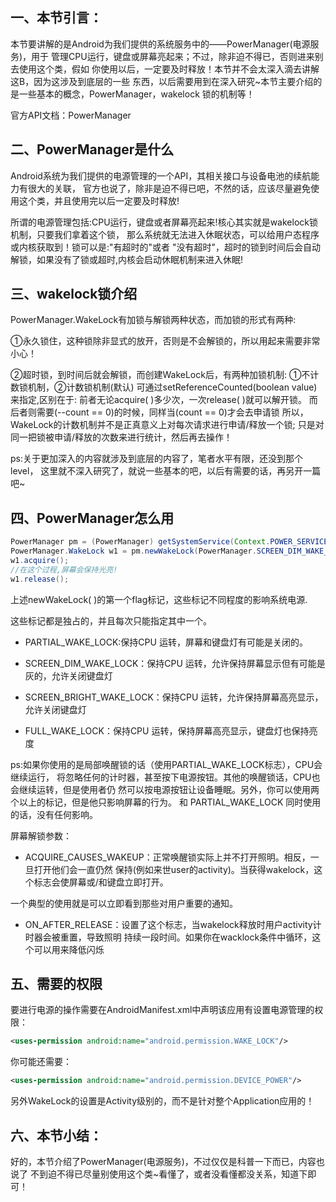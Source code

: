 ## 一、本节引言：
本节要讲解的是Android为我们提供的系统服务中的——PowerManager(电源服务)，用于 管理CPU运行，键盘或屏幕亮起来；不过，除非迫不得已，否则进来别去使用这个类，假如 你使用以后，一定要及时释放！本节并不会太深入滴去讲解这B，因为这涉及到底层的一些 东西，以后需要用到在深入研究~本节主要介绍的是一些基本的概念，PowerManager，wakelock 锁的机制等！

官方API文档：PowerManager


## 二、PowerManager是什么
Android系统为我们提供的电源管理的一个API，其相关接口与设备电池的续航能力有很大的关联， 官方也说了，除非是迫不得已吧，不然的话，应该尽量避免使用这个类，并且使用完以后一定要及时释放!

所谓的电源管理包括:CPU运行，键盘或者屏幕亮起来!核心其实就是wakelock锁机制，只要我们拿着这个锁， 那么系统就无法进入休眠状态，可以给用户态程序或内核获取到！锁可以是:"有超时的"或者 "没有超时"，超时的锁到时间后会自动解锁，如果没有了锁或超时,内核会启动休眠机制来进入休眠!


## 三、wakelock锁介绍
PowerManager.WakeLock有加锁与解锁两种状态，而加锁的形式有两种:

①永久锁住，这种锁除非显式的放开，否则是不会解锁的，所以用起来需要非常小心！

②超时锁，到时间后就会解锁，而创建WakeLock后，有两种加锁机制: ①不计数锁机制，②计数锁机制(默认) 可通过setReferenceCounted(boolean value)来指定,区别在于: 前者无论acquire( )多少次，一次release( )就可以解开锁。 而后者则需要(--count == 0)的时候，同样当(count == 0)才会去申请锁 所以，WakeLock的计数机制并不是正真意义上对每次请求进行申请/释放一个锁; 只是对同一把锁被申请/释放的次数来进行统计，然后再去操作！

ps:关于更加深入的内容就涉及到底层的内容了，笔者水平有限，还没到那个level， 这里就不深入研究了，就说一些基本的吧，以后有需要的话，再另开一篇吧~


## 四、PowerManager怎么用
```java
PowerManager pm = (PowerManager) getSystemService(Context.POWER_SERVICE);
PowerManager.WakeLock w1 = pm.newWakeLock(PowerManager.SCREEN_DIM_WAKE_LOCK, "MyTag");
w1.acquire();
//在这个过程,屏幕会保持光亮!
w1.release();
```

上述newWakeLock( )的第一个flag标记，这些标记不同程度的影响系统电源.

这些标记都是独占的，并且每次只能指定其中一个。

- PARTIAL_WAKE_LOCK:保持CPU 运转，屏幕和键盘灯有可能是关闭的。

- SCREEN_DIM_WAKE_LOCK：保持CPU 运转，允许保持屏幕显示但有可能是灰的，允许关闭键盘灯

- SCREEN_BRIGHT_WAKE_LOCK：保持CPU 运转，允许保持屏幕高亮显示，允许关闭键盘灯

- FULL_WAKE_LOCK：保持CPU 运转，保持屏幕高亮显示，键盘灯也保持亮度

ps:如果你使用的是局部唤醒锁的话（使用PARTIAL_WAKE_LOCK标志），CPU会继续运行， 将忽略任何的计时器，甚至按下电源按钮。其他的唤醒锁话，CPU也会继续运转，但是使用者仍 然可以按电源按钮让设备睡眠。另外，你可以使用两个以上的标记，但是他只影响屏幕的行为。 和 PARTIAL_WAKE_LOCK 同时使用的话，没有任何影响。

屏幕解锁参数：

- ACQUIRE_CAUSES_WAKEUP：正常唤醒锁实际上并不打开照明。相反，一旦打开他们会一直仍然 保持(例如来世user的activity)。当获得wakelock，这个标志会使屏幕或/和键盘立即打开。

一个典型的使用就是可以立即看到那些对用户重要的通知。

- ON_AFTER_RELEASE：设置了这个标志，当wakelock释放时用户activity计时器会被重置，导致照明 持续一段时间。如果你在wacklock条件中循环，这个可以用来降低闪烁


## 五、需要的权限
要进行电源的操作需要在AndroidManifest.xml中声明该应用有设置电源管理的权限：
```xml
<uses-permission android:name="android.permission.WAKE_LOCK"/>
```

你可能还需要：
```xml
<uses-permission android:name="android.permission.DEVICE_POWER"/>
```

另外WakeLock的设置是Activity级别的，而不是针对整个Application应用的！


## 六、本节小结：
好的，本节介绍了PowerManager(电源服务)，不过仅仅是科普一下而已，内容也说了 不到迫不得已尽量别使用这个类~看懂了，或者没看懂都没关系，知道下即可！